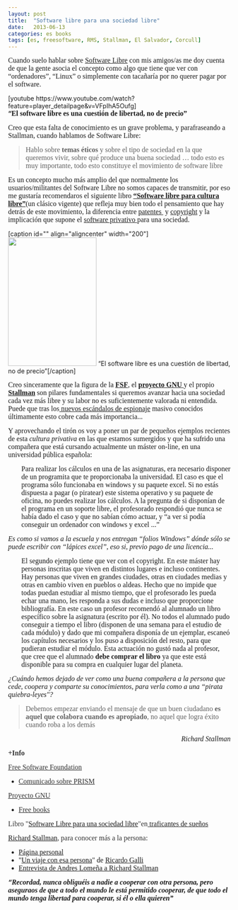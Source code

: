 ```yaml
---
layout: post
title:  "Software libre para una sociedad libre"
date:   2013-06-13
categories: es books
tags: [es, freesoftware, RMS, Stallman, El Salvador, Corcull]
---
```

<p><span style="font-size:medium;font-family:'Ubuntu Light';">Cuando suelo hablar sobre </span><a style="font-size:medium;font-family:'Ubuntu Light';" title="Software Libre" href="http://es.wikipedia.org/wiki/Software_libre" target="_blank">Software Libre</a><span style="font-size:medium;font-family:'Ubuntu Light';"> con mis amigos/as me doy cuenta de que la gente asocia el concepto como algo que tiene que ver con “ordenadores”, “Linux” o simplemente con tacañaría por no querer pagar por el software.&nbsp;</span></p>

<p>[youtube https://www.youtube.com/watch?feature=player_detailpage&amp;v=VFpIhA5Oufg]<br>
<strong>“<span style="font-size:medium;"><span style="font-family:'Ubuntu Light';">El software libre es una cuestión de libertad, no de precio”</span></span></strong></p>
<p><!--more--></p>
<p><span style="font-family:'Ubuntu Light';"><span style="font-size:medium;">Creo que esta falta de conocimiento es un grave problema, y parafraseando a Stallman, cuando hablamos de Software Libre:</span></span></p>
<blockquote><p><span style="font-family:'Ubuntu Light';"><span style="font-size:medium;">Hablo sobre <b>temas éticos</b> y sobre el tipo de sociedad en la que queremos vivir, sobre qué produce una buena sociedad … todo esto es muy importante, todo esto constituye el movimiento de software libre</span></span></p></blockquote>
<p><span style="font-family:'Ubuntu Light';"><span style="font-size:medium;">Es un concepto mucho más amplio del que normalmente los usuarios/militantes del S</span><span style="font-size:medium;">oftware </span><span style="font-size:medium;">L</span><span style="font-size:medium;">ibre no</span><span style="font-size:medium;"> somos capaces de transmitir, por eso me gustaría recomendaros el siguiente libro </span><span style="font-size:medium;"><a title="Libro Software Libre para una cultura libre" href="http://www.traficantes.net/index.php/editorial/catalogo/coleccion_mapas/Software-libre-para-una-sociedad-libre" target="_blank"><strong>“Software libre para cultura libre”</strong></a>(un clásico vigente)&nbsp;</span><span style="font-size:medium;">que </span><span style="font-size:medium;">refleja muy bien todo el pensamiento que hay detrás de este movimiento, la diferencia entre <a title="Patente" href="http://es.wikipedia.org/wiki/Patente" target="_blank">patentes </a></span><span style="font-size:medium;">&nbsp;y <a title="Copyright" href="http://es.wikipedia.org/wiki/Copyright" target="_blank">copyright</a>&nbsp;</span><span style="font-size:medium;">y la implicación que supone el <a title="software privativo" href="http://www.gnu.org/philosophy/why-free.es.html" target="_blank">software privativo </a>para una&nbsp;</span><span style="font-size:medium;">sociedad.</span></span></p>
<p>[caption id="" align="aligncenter" width="200"]<a href="http://biblioweb.sindominio.net/pensamiento/softlibre/"><img src="http://www.traficantes.net/var/trafis/storage/images/editorial/catalogo/coleccion_mapas/software-libre-para-una-sociedad-libre/185227-11-esl-ES/Software-libre-para-una-sociedad-libre_portada_completa.png" alt="" width="200" height="290"></a> “El software libre es una cuestión de libertad, no de precio”[/caption]</p>
<p><span style="font-family:'Ubuntu Light';"><span style="font-size:medium;">Creo sinceramente que la figura de la<strong> <a title="FSF" href="http://www.fsf.org/" target="_blank">FSF</a></strong>, el<strong> <a title="GNU" href="http://www.es.gnu.org/P%C3%A1gina_Principal" target="_blank">proyecto GNU </a></strong>y el propio <strong><a title="Stallman" href="http://es.wikipedia.org/wiki/Richard_Stallman" target="_blank">Stallman</a></strong> son pilares fundamentales si queremos avanzar hacia una sociedad cada vez más libre y su labor no es suficientemente valorada ni entendida. </span><span style="font-size:medium;">Puede que tras los<a title="PRISM" href="http://www.eldiario.es/turing/PRISMA-NSA-espionaje_0_141736343.html" target="_blank"> nuevos escándalos de espionaje</a> masivo conocidos últimamente esto cobre cada más importancia...&nbsp;</span></span></p>
<p><span style="font-family:'Ubuntu Light';"><span style="font-family:'Ubuntu Light';"><span style="font-size:medium;">Y aprovechando el tirón os voy a poner un par de pequeños ejemplos recientes de esta <i>cultura privativa</i>&nbsp;en las que estamos sumergidos y que ha sufrido una compañera que está cursando actualmente un máster on-line, en una universidad pública española:</span></span></span></p>
<p style="padding-left:30px;"><span style="font-family:'Ubuntu Light';"><span style="font-size:medium;">Para realizar los cálculos en una de las asignaturas, era necesario disponer de un programita que te proporcionaba la universidad. El caso es que el programa sólo funcionaba en windows y su paquete excel. Si no estás dispuesta a pagar (o piratear) este sistema operativo y su paquete de oficina, no puedes realizar los cálculos. A la pregunta de si disponían de el programa en un soporte libre, el profesorado respondió que nunca se había dado el caso y que no sabían cómo actuar, y “a ver si podía conseguir un ordenador con windows y excel ...”</span></span></p>
<p><em><span style="font-family:'Ubuntu Light';"><span style="font-size:medium;">Es como si vamos a la escuela y nos entregan “folios Windows” dónde sólo se puede escribir con “lápices excel”, eso si, previo pago de una licencia...</span></span></em></p>
<p style="padding-left:30px;"><span style="font-family:'Ubuntu Light';"><span style="font-size:medium;">El segundo ejemplo tiene que ver con el copyright. En este máster hay personas inscritas que viven en distintos lugares e incluso continentes. Hay personas que viven en grandes ciudades, otras en ciudades medias y otras en cambio viven en pueblos o aldeas. Hecho que no impide que todas puedan estudiar al mismo tiempo, que el profesorado les pueda echar una mano, les responda a sus dudas e incluso que proporcione bibliografía. En este caso un profesor recomendó al alumnado un libro específico sobre la asignatura (escrito por él). No todos el alumnado pudo conseguir a tiempo el libro (disponen de una semana para el estudio de cada módulo) y dado que mi compañera disponía de un ejemplar, escaneó los capítulos necesarios y los puso a disposición del resto, para que pudieran estudiar el módulo. Esta actuación no gustó nada al profesor, que cree que el alumnado <b>debe comprar el libro</b> ya que este está disponible para su compra en cualquier lugar del planeta.&nbsp;</span></span></p>
<p><span style="font-family:'Ubuntu Light';"><span style="font-size:medium;"><i>¿Cuándo hemos dejado de ver como una buena compañera a la persona que cede, coopera y comparte su conocimientos, para verla como a una “pirata quiebra-leyes"?</i></span></span></p>
<blockquote>
<p style="text-align:left;"><span style="font-family:'Ubuntu Light';"><span style="font-size:medium;">Debemos empezar enviando el mensaje de que un buen ciudadano<b> es aquel que colabora cuando es apropiado</b>, no aquel que logra éxito cuando roba a los demás</span></span></p>
</blockquote>
<p align="RIGHT"><em><span style="font-family:'Ubuntu Light';"><span style="font-size:medium;">Richard Stallman</span></span></em></p>
<p><span style="font-size:medium;"><strong><span style="color:#333333;"><span style="font-family:'Ubuntu Light';">+Info</span></span></strong></span></p>
<p><a href="http://www.fsf.org/" target="_blank"><span style="color:#333333;"><span style="font-family:'Ubuntu Light';"><span style="font-size:medium;">Free Software Foundation</span></span></span></a></p>
<ul>
<li><a href="http://www.fsf.org/news/free-software-foundation-statement-on-prism-revelations" target="_blank"><span style="color:#333333;"><span style="font-family:'Ubuntu Light';"><span style="font-size:medium;">Comunicado sobre PRISM</span></span></span></a></li>
</ul>
<p><a href="http://www.gnu.org/" target="_blank"><span style="color:#333333;"><span style="font-family:'Ubuntu Light';"><span style="font-size:medium;">Proyecto GNU</span></span></span></a></p>
<ul>
<li><a href="http://www.gnu.org/doc/" target="_blank"><span style="color:#333333;"><span style="font-family:'Ubuntu Light';"><span style="font-size:medium;">Free books</span></span></span></a></li>
</ul>
<p><span style="color:#333333;"><span style="font-family:'Ubuntu Light';"><span style="font-size:medium;">Libro "<a href="http://www.traficantes.net/index.php/editorial/catalogo/coleccion_mapas/Software-libre-para-una-sociedad-libre" target="_blank">Software Libre para una sociedad libre</a>"en<a href="http://www.traficantes.net/" target="_blank">&nbsp;traficantes de sueños</a></span></span></span></p>
<p><span style="color:#333333;"><span style="font-family:'Ubuntu Light';"><span style="font-size:medium;"><a href="http://es.wikipedia.org/wiki/Richard_Stallman" target="_blank">Richard Stallman</a>, para conocer más a la persona:</span></span></span></p>
<ul>
<li><a href="http://stallman.org/" target="_blank"><span style="font-family:'Ubuntu Light';"><span style="font-size:medium;">Página person</span></span><span style="font-family:'Ubuntu Light';"><span style="font-size:medium;">al</span></span></a></li>
<li><span style="font-family:'Ubuntu Light';"><span style="font-size:medium;">"<a href="http://gallir.wordpress.com/2011/10/29/un-viaje-con-richard-stallman-esa-persona/" target="_blank">Un viaje con esa persona</a>" de <a href="http://gallir.wordpress.com/" target="_blank">Ricardo Galli</a></span></span></li>
<li><a href="http://www.versvs.net/anotacion/entrevista-con-richard-stallman" target="_blank"><span style="font-family:'Ubuntu Light';"><span style="font-size:medium;">Entrevista de Andres Lomeña a Richard Stallman</span></span></a></li>
</ul>
<p><em><strong>“<span style="font-family:'Ubuntu Light';"><span style="font-size:medium;">Recordad, nunca obliguéis a nadie a cooperar con otra persona, pero aseguraos de que a todo el mundo le está permitido cooperar, de que todo el mundo tenga libertad para cooperar, si él o ella quieren”</span></span></strong></em></p>
